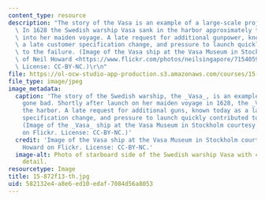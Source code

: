 ```yaml
---
content_type: resource
description: "The story of the Vasa is an example of a large-scale project gone bad.\
  \ In 1628 the Swedish warship Vasa sank in the harbor approximately twenty minutes\
  \ into her maiden voyage. A late request for additional gunpower, known today as\
  \ a late customer specification change, and pressure to launch quickly contributed\
  \ to the failure. (Image of the Vasa ship at the Vasa Museum in Stockholm courtesy\
  \ of Neil Howard <https://www.flickr.com/photos/neilsingapore/7154059144> on Flickr.\
  \ License: CC-BY-NC.)\r\n"
file: https://ol-ocw-studio-app-production.s3.amazonaws.com/courses/15-872-system-dynamics-ii-fall-2013/582132e4a8e6ed10edaf7084d56a8053_15-872f13-th.jpg
file_type: image/jpeg
image_metadata:
  caption: 'The story of the Swedish warship, the _Vasa_, is an example of a project
    gone bad. Shortly after launch on her maiden voyage in 1628, the _Vasa_ sank in
    the harbor. A late request for additional guns, known today as a late customer
    specification change, and pressure to launch quickly contributed to the failure.
    (Image of the _Vasa_ ship at the Vasa Museum in Stockholm courtesy of [Neil Howard](https://www.flickr.com/photos/neilsingapore/7154059144)
    on Flickr. License: CC-BY-NC.)'
  credit: 'Image of the Vasa ship at the Vasa Museum in Stockholm courtesy of Neil
    Howard on Flickr. License: CC-BY-NC.'
  image-alt: Photo of starboard side of the Swedish warship Vasa with carved statue
    detail.
resourcetype: Image
title: 15-872f13-th.jpg
uid: 582132e4-a8e6-ed10-edaf-7084d56a8053
---
```


